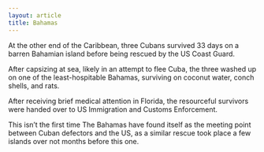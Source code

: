 ```yaml
---
layout: article
title: Bahamas
---
```

At the other end of the Caribbean, three Cubans survived 33 days on a barren Bahamian island before being rescued by the US Coast Guard.

After capsizing at sea, likely in an attempt to flee Cuba, the three washed up on one of the least-hospitable Bahamas, surviving on coconut water, conch shells, and rats.

After receiving brief medical attention in Florida, the resourceful survivors were handed over to US Immigration and Customs Enforcement.

This isn’t the first time The Bahamas have found itself as the meeting point between Cuban defectors and the US, as a similar rescue took place a few islands over not months before this one.